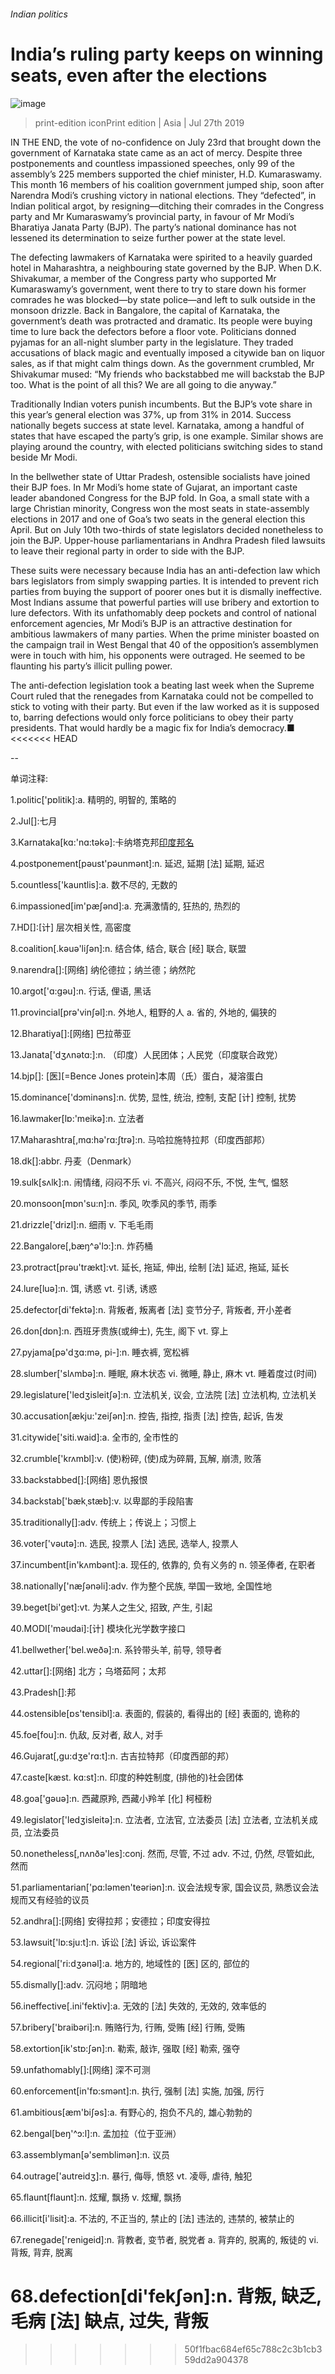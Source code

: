 ###### Indian politics
# India’s ruling party keeps on winning seats, even after the elections 
![image](images/20190727_ASP002_0.jpg) 
> print-edition iconPrint edition | Asia | Jul 27th 2019 
IN THE END, the vote of no-confidence on July 23rd that brought down the government of Karnataka state came as an act of mercy. Despite three postponements and countless impassioned speeches, only 99 of the assembly’s 225 members supported the chief minister, H.D. Kumaraswamy. This month 16 members of his coalition government jumped ship, soon after Narendra Modi’s crushing victory in national elections. They “defected”, in Indian political argot, by resigning—ditching their comrades in the Congress party and Mr Kumaraswamy’s provincial party, in favour of Mr Modi’s Bharatiya Janata Party (BJP). The party’s national dominance has not lessened its determination to seize further power at the state level. 
The defecting lawmakers of Karnataka were spirited to a heavily guarded hotel in Maharashtra, a neighbouring state governed by the BJP. When D.K. Shivakumar, a member of the Congress party who supported Mr Kumaraswamy’s government, went there to try to stare down his former comrades he was blocked—by state police—and left to sulk outside in the monsoon drizzle. Back in Bangalore, the capital of Karnataka, the government’s death was protracted and dramatic. Its people were buying time to lure back the defectors before a floor vote. Politicians donned pyjamas for an all-night slumber party in the legislature. They traded accusations of black magic and eventually imposed a citywide ban on liquor sales, as if that might calm things down. As the government crumbled, Mr Shivakumar mused: “My friends who backstabbed me will backstab the BJP too. What is the point of all this? We are all going to die anyway.” 
Traditionally Indian voters punish incumbents. But the BJP’s vote share in this year’s general election was 37%, up from 31% in 2014. Success nationally begets success at state level. Karnataka, among a handful of states that have escaped the party’s grip, is one example. Similar shows are playing around the country, with elected politicians switching sides to stand beside Mr Modi. 
In the bellwether state of Uttar Pradesh, ostensible socialists have joined their BJP foes. In Mr Modi’s home state of Gujarat, an important caste leader abandoned Congress for the BJP fold. In Goa, a small state with a large Christian minority, Congress won the most seats in state-assembly elections in 2017 and one of Goa’s two seats in the general election this April. But on July 10th two-thirds of state legislators decided nonetheless to join the BJP. Upper-house parliamentarians in Andhra Pradesh filed lawsuits to leave their regional party in order to side with the BJP. 
These suits were necessary because India has an anti-defection law which bars legislators from simply swapping parties. It is intended to prevent rich parties from buying the support of poorer ones but it is dismally ineffective. Most Indians assume that powerful parties will use bribery and extortion to lure defectors. With its unfathomably deep pockets and control of national enforcement agencies, Mr Modi’s BJP is an attractive destination for ambitious lawmakers of many parties. When the prime minister boasted on the campaign trail in West Bengal that 40 of the opposition’s assemblymen were in touch with him, his opponents were outraged. He seemed to be flaunting his party’s illicit pulling power. 
The anti-defection legislation took a beating last week when the Supreme Court ruled that the renegades from Karnataka could not be compelled to stick to voting with their party. But even if the law worked as it is supposed to, barring defections would only force politicians to obey their party presidents. That would hardly be a magic fix for India’s democracy.■ 
<<<<<<< HEAD
-- 
 单词注释:
1.politic['pɒlitik]:a. 精明的, 明智的, 策略的 
2.Jul[]:七月 
3.Karnataka[kɑ:'nɑ:tәkә]:卡纳塔克邦[印度邦名](旧称迈索尔邦) 
4.postponement[pәust'pәunmәnt]:n. 延迟, 延期 [法] 延期, 延迟 
5.countless['kauntlis]:a. 数不尽的, 无数的 
6.impassioned[im'pæʃәnd]:a. 充满激情的, 狂热的, 热烈的 
7.HD[]:[计] 层次相关性, 高密度 
8.coalition[.kәuә'liʃәn]:n. 结合体, 结合, 联合 [经] 联合, 联盟 
9.narendra[]:[网络] 纳伦德拉；纳兰德；纳然陀 
10.argot['ɑ:gәu]:n. 行话, 俚语, 黑话 
11.provincial[prә'vinʃәl]:n. 外地人, 粗野的人 a. 省的, 外地的, 偏狭的 
12.Bharatiya[]:[网络] 巴拉蒂亚 
13.Janata['dʒʌnətɑ:]:n. （印度）人民团体；人民党（印度联合政党） 
14.bjp[]: [医][=Bence Jones protein]本周（氏）蛋白，凝溶蛋白 
15.dominance['dɔminәns]:n. 优势, 显性, 统治, 控制, 支配 [计] 控制, 扰势 
16.lawmaker[lɒ:'meikә]:n. 立法者 
17.Maharashtra[,mɑ:hə'rɑ:ʃtrə]:n. 马哈拉施特拉邦（印度西部邦） 
18.dk[]:abbr. 丹麦（Denmark） 
19.sulk[sʌlk]:n. 闹情绪, 闷闷不乐 vi. 不高兴, 闷闷不乐, 不悦, 生气, 愠怒 
20.monsoon[mɒn'su:n]:n. 季风, 吹季风的季节, 雨季 
21.drizzle['drizl]:n. 细雨 v. 下毛毛雨 
22.Bangalore[,bæŋ^ә'lɔ:]:n. 炸药桶 
23.protract[prәu'trækt]:vt. 延长, 拖延, 伸出, 绘制 [法] 延迟, 拖延, 延长 
24.lure[luә]:n. 饵, 诱惑 vt. 引诱, 诱惑 
25.defector[di'fektә]:n. 背叛者, 叛离者 [法] 变节分子, 背叛者, 开小差者 
26.don[dɒn]:n. 西班牙贵族(或绅士), 先生, 阁下 vt. 穿上 
27.pyjama[pә'dʒɑ:mә, pi-]:n. 睡衣裤, 宽松裤 
28.slumber['slʌmbә]:n. 睡眠, 麻木状态 vi. 微睡, 静止, 麻木 vt. 睡着度过(时间) 
29.legislature['ledʒisleitʃә]:n. 立法机关, 议会, 立法院 [法] 立法机构, 立法机关 
30.accusation[ækju:'zeiʃәn]:n. 控告, 指控, 指责 [法] 控告, 起诉, 告发 
31.citywide['siti.waid]:a. 全市的, 全市性的 
32.crumble['krʌmbl]:v. (使)粉碎, (使)成为碎屑, 瓦解, 崩溃, 败落 
33.backstabbed[]:[网络] 恩仇报恨 
34.backstab['bækˌstæb]:v. 以卑鄙的手段陷害 
35.traditionally[]:adv. 传统上；传说上；习惯上 
36.voter['vәutә]:n. 选民, 投票人 [法] 选民, 选举人, 投票人 
37.incumbent[in'kʌmbәnt]:a. 现任的, 依靠的, 负有义务的 n. 领圣俸者, 在职者 
38.nationally['næʃәnәli]:adv. 作为整个民族, 举国一致地, 全国性地 
39.beget[bi'get]:vt. 为某人之生父, 招致, 产生, 引起 
40.MODI['mәudai]:[计] 模块化光学数字接口 
41.bellwether['bel.weðә]:n. 系铃带头羊, 前导, 领导者 
42.uttar[]:[网络] 北方；乌塔茹阿；太邦 
43.Pradesh[]:邦 
44.ostensible[ɒs'tensibl]:a. 表面的, 假装的, 看得出的 [经] 表面的, 诡称的 
45.foe[fou]:n. 仇敌, 反对者, 敌人, 对手 
46.Gujarat[,ɡu:dʒe'rɑ:t]:n. 古吉拉特邦（印度西部的邦） 
47.caste[kæst. kɑ:st]:n. 印度的种姓制度, (排他的)社会团体 
48.goa['gәuә]:n. 西藏原羚, 西藏小羚羊 [化] 柯桠粉 
49.legislator['ledʒisleitә]:n. 立法者, 立法官, 立法委员 [法] 立法者, 立法机关成员, 立法委员 
50.nonetheless[,nʌnðә'les]:conj. 然而, 尽管, 不过 adv. 不过, 仍然, 尽管如此, 然而 
51.parliamentarian['pɑ:lәmen'teәriәn]:n. 议会法规专家, 国会议员, 熟悉议会法规而又有经验的议员 
52.andhra[]:[网络] 安得拉邦；安德拉；印度安得拉 
53.lawsuit['lɒ:sju:t]:n. 诉讼 [法] 诉讼, 诉讼案件 
54.regional['ri:dʒәnәl]:a. 地方的, 地域性的 [医] 区的, 部位的 
55.dismally[]:adv. 沉闷地；阴暗地 
56.ineffective[.ini'fektiv]:a. 无效的 [法] 失效的, 无效的, 效率低的 
57.bribery['braibәri]:n. 贿赂行为, 行贿, 受贿 [经] 行贿, 受贿 
58.extortion[ik'stɒ:ʃәn]:n. 勒索, 敲诈, 强取 [经] 勒索, 强夺 
59.unfathomably[]:[网络] 深不可测 
60.enforcement[in'fɒ:smәnt]:n. 执行, 强制 [法] 实施, 加强, 厉行 
61.ambitious[æm'biʃәs]:a. 有野心的, 抱负不凡的, 雄心勃勃的 
62.bengal[beŋ'^ɔ:l]:n. 孟加拉（位于亚洲） 
63.assemblyman[ә'semblimәn]:n. 议员 
64.outrage['autreidʒ]:n. 暴行, 侮辱, 愤怒 vt. 凌辱, 虐待, 触犯 
65.flaunt[flaunt]:n. 炫耀, 飘扬 v. 炫耀, 飘扬 
66.illicit[i'lisit]:a. 不法的, 不正当的, 禁止的 [法] 违法的, 违禁的, 被禁止的 
67.renegade['renigeid]:n. 背教者, 变节者, 脱党者 a. 背弃的, 脱离的, 叛徒的 vi. 背叛, 背弃, 脱离 
68.defection[di'fekʃәn]:n. 背叛, 缺乏, 毛病 [法] 缺点, 过失, 背叛 
=======
>>>>>>> 50f1fbac684ef65c788c2c3b1cb359dd2a904378
